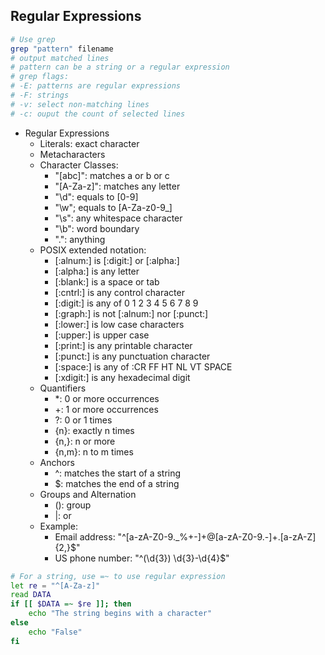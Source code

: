 ## Regular Expressions

```Bash
# Use grep
grep "pattern" filename
# output matched lines
# pattern can be a string or a regular expression
# grep flags:
# -E: patterns are regular expressions
# -F: strings
# -v: select non-matching lines
# -c: ouput the count of selected lines
```

* Regular Expressions
  * Literals: exact character
  * Metacharacters
  * Character Classes: 
    * "[abc]": matches a or b or c
    * "[A-Za-z]": matches any letter
    * "\d": equals to [0-9]
    * "\w"; equals to [A-Za-z0-9_]
    * "\s": any whitespace character
    * "\b": word boundary
    * ".": anything
  * POSIX extended notation:
    * [:alnum:] is  [:digit:] or [:alpha:]
    * [:alpha:] is any letter
    * [:blank:] is a space or tab
    * [:cntrl:] is any control character
    * [:digit:] is any of 0 1 2 3 4 5 6 7 8 9
    * [:graph:] is not [:alnum:] nor [:punct:] 
    * [:lower:] is low case characters
    * [:upper:] is upper case
    * [:print:] is any printable character
    * [:punct:] is any punctuation character
    * [:space:] is any of :CR FF HT NL VT SPACE
    * [:xdigit:] is any  hexadecimal digit
  * Quantifiers
    * *: 0 or more occurrences
    * +: 1 or more occurrences
    * ?: 0 or 1 times
    * {n}: exactly n times
    * {n,}: n or more
    * {n,m}: n to m times
  * Anchors
    * ^: matches the start of a string
    * $: matches the end of a string
  * Groups and Alternation
    * (): group
    * |: or
  * Example:
    * Email address: "^[a-zA-Z0-9._%+-]+@[a-zA-Z0-9.-]+\.[a-zA-Z]{2,}$"
    * US phone number: "^\(\d{3}\) \d{3}-\d{4}$"

```Bash
# For a string, use =~ to use regular expression
let re = "^[A-Za-z]"
read DATA
if [[ $DATA =~ $re ]]; then
    echo "The string begins with a character"
else
    echo "False"
fi
```